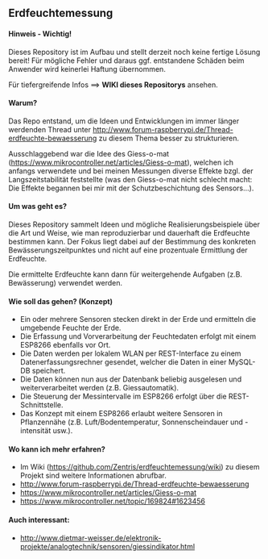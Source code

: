 ## Erdfeuchtemessung

#### Hinweis - Wichtig!
Dieses Repository ist im Aufbau und stellt derzeit noch keine fertige Lösung bereit!
Für mögliche Fehler und daraus ggf. entstandene Schäden beim Anwender wird keinerlei Haftung übernommen.

Für tiefergreifende Infos ==> **WIKI dieses Repositorys** ansehen.

#### Warum?
Das Repo entstand, um die Ideen und Entwicklungen im immer länger werdenden Thread unter http://www.forum-raspberrypi.de/Thread-erdfeuchte-bewaesserung zu diesem Thema besser zu strukturieren.

Ausschlaggebend war die Idee des Giess-o-mat (https://www.mikrocontroller.net/articles/Giess-o-mat), welchen ich anfangs verwendete und bei meinen Messungen diverse Effekte bzgl. der Langszeitstabilität feststellte (was den Giess-o-mat nicht schlecht macht: Die Effekte begannen bei mir mit der Schutzbeschichtung des Sensors...). 

#### Um was geht es?
Dieses Repository sammelt Ideen und mögliche Realisierungsbeispiele über die Art und Weise, wie man reproduzierbar und dauerhaft die Erdfeuchte bestimmen kann.
Der Fokus liegt dabei auf der Bestimmung des konkreten Bewässerungszeitpunktes und nicht auf eine prozentuale Ermittlung der Erdfeuchte.

Die ermittelte Erdfeuchte kann dann für weitergehende Aufgaben (z.B. Bewässerung) verwendet werden. 

#### Wie soll das gehen? (Konzept)
* Ein oder mehrere Sensoren stecken direkt in der Erde und ermitteln die umgebende Feuchte der Erde.
* Die Erfassung und Vorverarbeitung der Feuchtedaten erfolgt mit einem ESP8266 ebenfalls vor Ort.
* Die Daten werden per lokalem WLAN per REST-Interface zu einem Datenerfassungsrechner gesendet, welcher die Daten in einer MySQL-DB speichert.
* Die Daten können nun aus der Datenbank beliebig ausgelesen und weiterverarbeitet werden (z.B. Giessautomatik).
* Die Steuerung der Messintervalle im ESP8266 erfolgt über die REST-Schnittstelle. 
* Das Konzept mit einem ESP8266 erlaubt weitere Sensoren in Pflanzennähe (z.B. Luft/Bodentemperatur, Sonnenscheindauer und -intensität usw.).

#### Wo kann ich mehr erfahren?
* Im Wiki (https://github.com/Zentris/erdfeuchtemessung/wiki) zu diesem Projekt sind weitere Informationen abrufbar.
* http://www.forum-raspberrypi.de/Thread-erdfeuchte-bewaesserung
* https://www.mikrocontroller.net/articles/Giess-o-mat
* https://www.mikrocontroller.net/topic/169824#1623456
 
#### Auch interessant:
* http://www.dietmar-weisser.de/elektronik-projekte/analogtechnik/sensoren/giessindikator.html 

